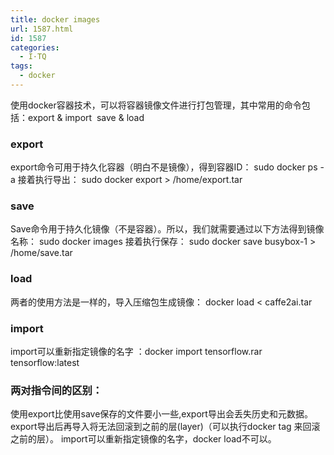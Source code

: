 ```yaml
---
title: docker images
url: 1587.html
id: 1587
categories:
  - I·TQ
tags:
  - docker
---
```


使用docker容器技术，可以将容器镜像文件进行打包管理，其中常用的命令包括：export & import  save & load

### export

export命令可用于持久化容器（明白不是镜像），得到容器ID： sudo docker ps -a 接着执行导出： sudo docker export > /home/export.tar

### save

Save命令用于持久化镜像（不是容器）。所以，我们就需要通过以下方法得到镜像名称： sudo docker images 接着执行保存： sudo docker save busybox-1 > /home/save.tar

### load

两者的使用方法是一样的，导入压缩包生成镜像： docker load < caffe2ai.tar

### import

import可以重新指定镜像的名字 ：docker import tensorflow.rar tensorflow:latest

### 两对指令间的区别：

使用export比使用save保存的文件要小一些,export导出会丢失历史和元数据。export导出后再导入将无法回滚到之前的层(layer)（可以执行docker tag 来回滚之前的层）。 import可以重新指定镜像的名字，docker load不可以。